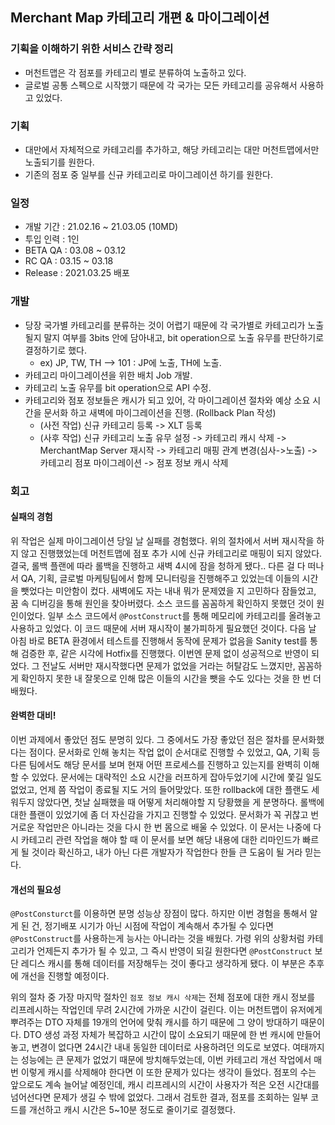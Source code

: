 ## Merchant Map 카테고리 개편 & 마이그레이션

### 기획을 이해하기 위한 서비스 간략 정리

- 머천트맵은 각 점포를 카테고리 별로 분류하여 노출하고 있다.
- 글로벌 공통 스펙으로 시작했기 때문에 각 국가는 모든 카테고리를 공유해서 사용하고 있었다.

### 기획

- 대만에서 자체적으로 카테고리를 추가하고, 해당 카테고리는 대만 머천트맵에서만 노출되기를 원한다.
- 기존의 점포 중 일부를 신규 카테고리로 마이그레이션 하기를 원한다.

### 일정

- 개발 기간 : 21.02.16 ~ 21.03.05 (10MD)
- 투입 인력 : 1인
- BETA QA : 03.08 ~ 03.12
- RC QA : 03.15 ~ 03.18
- Release : 2021.03.25 배포

### 개발

- 당장 국가별 카테고리를 분류하는 것이 어렵기 때문에 각 국가별로 카테고리가 노출될지 말지 여부를 3bits 안에 담아내고, bit operation으로 노출 유무를 판단하기로 결정하기로 했다.
  - ex) JP, TW, TH --> 101 : JP에 노출, TH에 노출.
- 카테고리 마이그레이션을 위한 배치 Job 개발.
- 카테고리 노출 유무를 bit operation으로 API 수정.
- 카테고리와 점포 정보들은 캐시가 되고 있어, 각 마이그레이션 절차와 예상 소요 시간을 문서화 하고 새벽에 마이그레이션을 진행. (Rollback Plan 작성)
  - (사전 작업) 신규 카테고리 등록 -> XLT 등록
  - (사후 작업) 신규 카테고리 노출 유무 설정 -> 카테고리 캐시 삭제 -> MerchantMap Server 재시작 -> 카테고리 매핑 관계 변경(심사->노출) -> 카테고리 점포 마이그레이션 -> 점포 정보 캐시 삭제

### 회고

#### 실패의 경험

위 작업은 실제 마이그레이션 당일 날 실패를 경험했다. 위의 절차에서 서버 재시작을 하지 않고 진행했었는데 머천트맵에 점포 추가 시에 신규 카테고리로 매핑이 되지 않았다. 결국, 롤백 플랜에 따라 롤백을 진행하고 새벽 4시에 잠을 청하게 됐다..
다른 걸 다 떠나서 QA, 기획, 글로벌 마케팅팀에서 함께 모니터링을 진행해주고 있었는데 이들의 시간을 뺏었다는 미안함이 컸다. 새벽에도 자는 내내 뭐가 문제였을 지 고민하다 잠들었고, 꿈 속 디버깅을 통해 원인을 찾아버렸다.
소스 코드를 꼼꼼하게 확인하지 못했던 것이 원인이었다. 일부 소스 코드에서 `@PostConstruct`를 통해 메모리에 카테고리를 올려놓고 사용하고 있었다. 이 코드 때문에 서버 재시작이 불가피하게 필요했던 것이다.
다음 날 아침 바로 BETA 환경에서 테스트를 진행해서 동작에 문제가 없음을 Sanity test를 통해 검증한 후, 같은 시각에 Hotfix를 진행했다. 이번엔 문제 없이 성공적으로 반영이 되었다.
그 전날도 서버만 재시작했다면 문제가 없었을 거라는 허탈감도 느꼈지만, 꼼꼼하게 확인하지 못한 내 잘못으로 인해 많은 이들의 시간을 뺏을 수도 있다는 것을 한 번 더 배웠다.

#### 완벽한 대비!

이번 과제에서 좋았던 점도 분명히 있다. 그 중에서도 가장 좋았던 점은 절차를 문서화했다는 점이다. 문서화로 인해 놓치는 작업 없이 순서대로 진행할 수 있었고, QA, 기획 등 다른 팀에서도 해당 문서를 보며 현재 어떤 프로세스를 진행하고 있는지를 완벽히 이해할 수 있었다.
문서에는 대략적인 소요 시간을 러프하게 잡아두었기에 시간에 쫓길 일도 없었고, 언제 쯤 작업이 종료될 지도 거의 들어맞았다. 또한 rollback에 대한 플랜도 세워두지 않았다면, 첫날 실패했을 때 어떻게 처리해야할 지 당황했을 게 분명하다. 롤백에 대한 플랜이 있었기에 좀 더 자신감을 가지고 진행할 수 있었다. 문서화가 꼭 귀찮고 번거로운 작업만은 아니라는 것을 다시 한 번 몸으로 배울 수 있었다. 이 문서는 나중에 다시 카테고리 관련 작업을 해야 할 때 이 문서를 보면 해당 내용에 대한 리마인드가 빠르게 될 것이라 확신하고, 내가 아닌 다른 개발자가 작업한다 한들 큰 도움이 될 거라 믿는다.

#### 개선의 필요성

`@PostConsturct`를 이용하면 분명 성능상 장점이 많다. 하지만 이번 경험을 통해서 알게 된 건, 정기배포 시기가 아닌 시점에 작업이 계속해서 추가될 수 있다면 `@PostConstruct`를 사용하는게 능사는 아니라는 것을 배웠다.
가령 위의 상황처럼 카테고리가 언제든지 추가가 될 수 있고, 그 즉시 반영이 되길 원한다면 `@PostConstruct` 보단 레디스 캐시를 통해 데이터를 저장해두는 것이 좋다고 생각하게 됐다. 이 부분은 추후에 개선을 진행할 예정이다.

위의 절차 중 가장 마지막 절차인 `점포 정보 캐시 삭제`는 전체 점포에 대한 캐시 정보를 리프레시하는 작업인데 무려 2시간에 가까운 시간이 걸린다. 이는 머천트맵이 유저에게 뿌려주는 DTO 자체를 19개의 언어에 맞춰 캐시를 하기 때문에 그 양이 방대하기 때문이다.
DTO 생성 과정 자체가 복잡하고 시간이 많이 소요되기 때문에 한 번 캐시에 만들어놓고, 변경이 없다면 24시간 내내 동일한 데이터로 사용하려던 의도로 보였다. 여태까지는 성능에는 큰 문제가 없었기 때문에 방치해두었는데, 이번 카테고리 개선 작업에서 매번 이렇게 캐시를 삭제해야 한다면 이 또한 문제가 있다는 생각이 들었다. 점포의 수는 앞으로도 계속 늘어날 예정인데, 캐시 리프레시의 시간이 사용자가 적은 오전 시간대를 넘어선다면 문제가 생길 수 밖에 없었다.
그래서 검토한 결과, 점포를 조회하는 일부 코드를 개선하고 캐시 시간은 5~10분 정도로 줄이기로 결정했다.